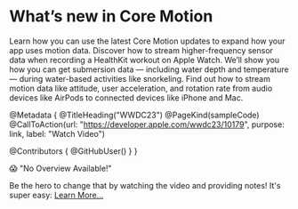 # What’s new in Core Motion

Learn how you can use the latest Core Motion updates to expand how your app uses motion data. Discover how to stream higher-frequency sensor data when recording a HealthKit workout on Apple Watch. We’ll show you how you can get submersion data — including water depth and temperature — during water-based activities like snorkeling. Find out how to stream motion data like attitude, user acceleration, and rotation rate from audio devices like AirPods to connected devices like iPhone and Mac.

@Metadata {
   @TitleHeading("WWDC23")
   @PageKind(sampleCode)
   @CallToAction(url: "https://developer.apple.com/wwdc23/10179", purpose: link, label: "Watch Video")

   @Contributors {
      @GitHubUser(<replace this with your GitHub handle>)
   }
}

😱 "No Overview Available!"

Be the hero to change that by watching the video and providing notes! It's super easy:
 [Learn More…](https://wwdcnotes.github.io/WWDCNotes/documentation/wwdcnotes/contributing)
